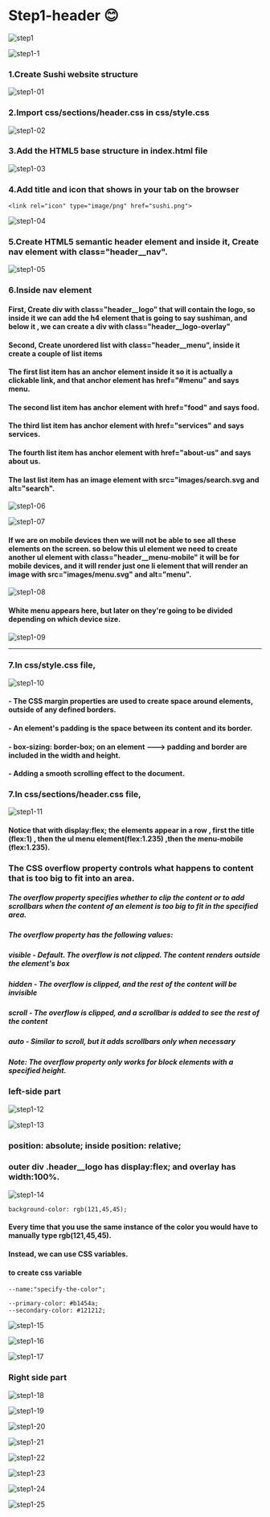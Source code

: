 # Step1-header 😊
![step1](https://github.com/fatmakhaledosman/Sushi-Themed-Website-step-by-step/blob/main/Step1-header/images-readme-file/img1.png)

![step1-1](https://github.com/fatmakhaledosman/Sushi-Themed-Website-step-by-step/blob/main/Step1-header/images-readme-file/img1-1.png)

### 1.Create Sushi website structure
![step1-01](https://github.com/fatmakhaledosman/Sushi-Themed-Website-step-by-step/blob/main/Step1-header/images-readme-file/img1-01.png)

### 2.Import css/sections/header.css in css/style.css

![step1-02](https://github.com/fatmakhaledosman/Sushi-Themed-Website-step-by-step/blob/main/Step1-header/images-readme-file/img1-02.png)

### 3.Add the HTML5 base structure in index.html file
![step1-03](https://github.com/fatmakhaledosman/Sushi-Themed-Website-step-by-step/blob/main/Step1-header/images-readme-file/img1-03.png)

### 4.Add title and icon that shows in your tab on the browser
```
<link rel="icon" type="image/png" href="sushi.png">
```
![step1-04](https://github.com/fatmakhaledosman/Sushi-Themed-Website-step-by-step/blob/main/Step1-header/images-readme-file/img1-04.png)

### 5.Create HTML5 semantic header element and inside it, Create nav element with class="header__nav".
![step1-05](https://github.com/fatmakhaledosman/Sushi-Themed-Website-step-by-step/blob/main/Step1-header/images-readme-file/img1-05.png)

### 6.Inside nav element
#### First, Create div with class="header__logo" that will contain the logo, so inside it we can add the h4 element that is going to say sushiman, and below it , we can create a div with class="header__logo-overlay"
#### Second, Create unordered list with class="header__menu", inside it create a couple of list items
#### The first list item has an anchor element inside it so it is actually a clickable link, and that anchor element has href="#menu" and says menu.
#### The second list item has anchor element with href="food" and says food.
#### The third list item has anchor element with href="services" and says services.
#### The fourth list item has anchor element with href="about-us" and says about us.
#### The last list item has an image element with src="images/search.svg and alt="search".
![step1-06](https://github.com/fatmakhaledosman/Sushi-Themed-Website-step-by-step/blob/main/Step1-header/images-readme-file/img1-06.png)

![step1-07](https://github.com/fatmakhaledosman/Sushi-Themed-Website-step-by-step/blob/main/Step1-header/images-readme-file/img1-07.png)

#### If we are on mobile devices then we will not be able to see all these elements on the screen. so below this ul element we need to create another ul element with class="header__menu-mobile" it will be for mobile devices, and it will render just one li element that will render an image with src="images/menu.svg" and alt="menu".

![step1-08](https://github.com/fatmakhaledosman/Sushi-Themed-Website-step-by-step/blob/main/Step1-header/images-readme-file/img1-08.png)
#### White menu appears here, but later on they're going to be divided depending on which device size.

![step1-09](https://github.com/fatmakhaledosman/Sushi-Themed-Website-step-by-step/blob/main/Step1-header/images-readme-file/img1-09.png)

---------------------------------------------
### 7.In css/style.css file,
![step1-10](https://github.com/fatmakhaledosman/Sushi-Themed-Website-step-by-step/blob/main/Step1-header/images-readme-file/img1-10.png)

#### - The CSS margin properties are used to create space around elements, outside of any defined borders.
#### - An element's padding is the space between its content and its border.
#### - box-sizing: border-box; on an element ---> padding and border are included in the width and height.
#### - Adding a smooth scrolling effect to the document.

### 7.In css/sections/header.css file,
![step1-11](https://github.com/fatmakhaledosman/Sushi-Themed-Website-step-by-step/blob/main/Step1-header/images-readme-file/img1-11.png)

#### Notice that with display:flex; the elements appear in a row , first the title (flex:1) , then the ul menu element(flex:1.235) ,then the menu-mobile (flex:1.235).
### The CSS overflow property controls what happens to content that is too big to fit into an area.
##### The overflow property specifies whether to clip the content or to add scrollbars when the content of an element is too big to fit in the specified area.
##### The overflow property has the following values:

   ##### visible - Default. The overflow is not clipped. The content renders outside the element's box
   ##### hidden - The overflow is clipped, and the rest of the content will be invisible
   ##### scroll - The overflow is clipped, and a scrollbar is added to see the rest of the content
   ##### auto - Similar to scroll, but it adds scrollbars only when necessary

##### Note: The overflow property only works for block elements with a specified height.



### left-side part 
![step1-12](https://github.com/fatmakhaledosman/Sushi-Themed-Website-step-by-step/blob/main/Step1-header/images-readme-file/img1-12.png)

![step1-13](https://github.com/fatmakhaledosman/Sushi-Themed-Website-step-by-step/blob/main/Step1-header/images-readme-file/img1-13.png)

### position: absolute; inside position: relative;
### outer div .header__logo has display:flex; and overlay has width:100%.

![step1-14](https://github.com/fatmakhaledosman/Sushi-Themed-Website-step-by-step/blob/main/Step1-header/images-readme-file/img1-14.png)
```
background-color: rgb(121,45,45);
```
#### Every time that you use the same instance of the color you would have to manually type rgb(121,45,45).
#### Instead, we can use CSS variables.
#### to create css variable 
```
--name:"specify-the-color";

--primary-color: #b1454a;
--secondary-color: #121212;
```
![step1-15](https://github.com/fatmakhaledosman/Sushi-Themed-Website-step-by-step/blob/main/Step1-header/images-readme-file/img1-15.png)

![step1-16](https://github.com/fatmakhaledosman/Sushi-Themed-Website-step-by-step/blob/main/Step1-header/images-readme-file/img1-16.png)


![step1-17](https://github.com/fatmakhaledosman/Sushi-Themed-Website-step-by-step/blob/main/Step1-header/images-readme-file/img1-17.png)

### Right side part
![step1-18](https://github.com/fatmakhaledosman/Sushi-Themed-Website-step-by-step/blob/main/Step1-header/images-readme-file/img1-18.png)

![step1-19](https://github.com/fatmakhaledosman/Sushi-Themed-Website-step-by-step/blob/main/Step1-header/images-readme-file/img1-19.png)

![step1-20](https://github.com/fatmakhaledosman/Sushi-Themed-Website-step-by-step/blob/main/Step1-header/images-readme-file/img1-20.png)

![step1-21](https://github.com/fatmakhaledosman/Sushi-Themed-Website-step-by-step/blob/main/Step1-header/images-readme-file/img1-21.png)

![step1-22](https://github.com/fatmakhaledosman/Sushi-Themed-Website-step-by-step/blob/main/Step1-header/images-readme-file/img1-22.png)

![step1-23](https://github.com/fatmakhaledosman/Sushi-Themed-Website-step-by-step/blob/main/Step1-header/images-readme-file/img1-23.png)

![step1-24](https://github.com/fatmakhaledosman/Sushi-Themed-Website-step-by-step/blob/main/Step1-header/images-readme-file/img1-24.png)

![step1-25](https://github.com/fatmakhaledosman/Sushi-Themed-Website-step-by-step/blob/main/Step1-header/images-readme-file/img1-25.png)

